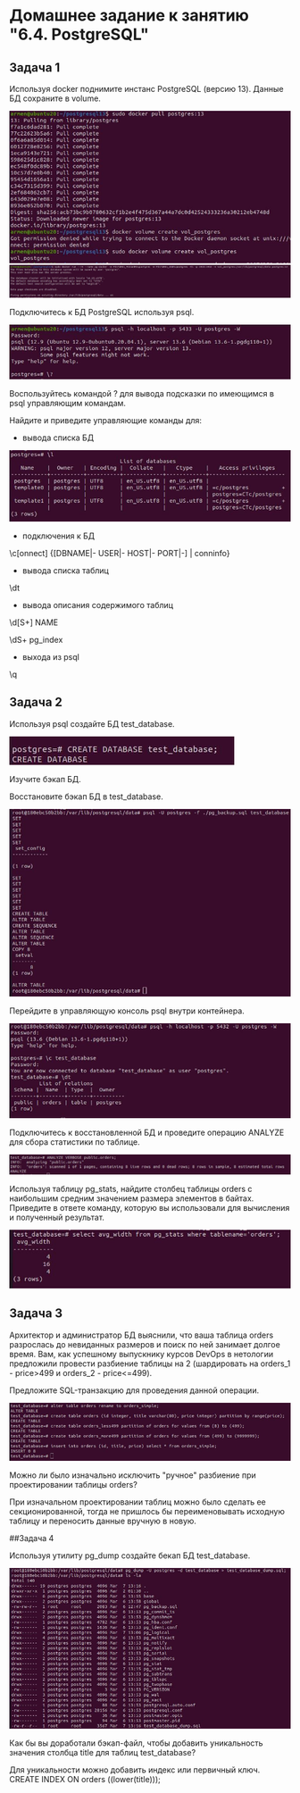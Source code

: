 # Домашнее задание к занятию "6.4. PostgreSQL"

## Задача 1

Используя docker поднимите инстанс PostgreSQL (версию 13). Данные БД сохраните в volume.

<img  src="https://raw.githubusercontent.com/ArmenVartanyan/devops-netology/main/6_4/6.4.1.1.jpg">

<img  src="https://raw.githubusercontent.com/ArmenVartanyan/devops-netology/main/6_4/6.4.1.2.jpg">

Подключитесь к БД PostgreSQL используя psql.

<img  src="https://raw.githubusercontent.com/ArmenVartanyan/devops-netology/main/6_4/6.4.1.3.jpg">

Воспользуйтесь командой \? для вывода подсказки по имеющимся в psql управляющим командам.

Найдите и приведите управляющие команды для:

- вывода списка БД

<img  src="https://raw.githubusercontent.com/ArmenVartanyan/devops-netology/main/6_4/6.4.1.4.jpg">

- подключения к БД

\c[onnect] {[DBNAME|- USER|- HOST|- PORT|-] | conninfo}

- вывода списка таблиц

 \dt 
 
- вывода описания содержимого таблиц

\d[S+] NAME

\dS+ pg_index

- выхода из psql

\q

## Задача 2

Используя psql создайте БД test_database.

<img  src="https://raw.githubusercontent.com/ArmenVartanyan/devops-netology/main/6_4/6.4.2.1.jpg">

Изучите бэкап БД.

Восстановите бэкап БД в test_database.

<img  src="https://raw.githubusercontent.com/ArmenVartanyan/devops-netology/main/6_4/6.4.2.2.jpg">

Перейдите в управляющую консоль psql внутри контейнера.

<img  src="https://raw.githubusercontent.com/ArmenVartanyan/devops-netology/main/6_4/6.4.2.3.jpg">

Подключитесь к восстановленной БД и проведите операцию ANALYZE для сбора статистики по таблице.

<img  src="https://raw.githubusercontent.com/ArmenVartanyan/devops-netology/main/6_4/6.4.2.4.jpg">

Используя таблицу pg_stats, найдите столбец таблицы orders с наибольшим средним значением размера элементов в байтах.
Приведите в ответе команду, которую вы использовали для вычисления и полученный результат.

<img  src="https://raw.githubusercontent.com/ArmenVartanyan/devops-netology/main/6_4/6.4.2.5.jpg">

## Задача 3

Архитектор и администратор БД выяснили, что ваша таблица orders разрослась до невиданных размеров и поиск по ней занимает долгое время. Вам, как успешному выпускнику курсов DevOps в нетологии предложили провести разбиение таблицы на 2 (шардировать на orders_1 - price>499 и orders_2 - price<=499).

Предложите SQL-транзакцию для проведения данной операции.

<img  src="https://raw.githubusercontent.com/ArmenVartanyan/devops-netology/main/6_4/6.4.3.1.jpg">

Можно ли было изначально исключить "ручное" разбиение при проектировании таблицы orders?

При изначальном проектировании таблиц можно было сделать ее секционированной, тогда не пришлось бы переименовывать исходную таблицу и переносить данные вручную в новую.

##Задача 4

Используя утилиту pg_dump создайте бекап БД test_database.

<img  src="https://raw.githubusercontent.com/ArmenVartanyan/devops-netology/main/6_4/6.4.4.1.jpg">

Как бы вы доработали бэкап-файл, чтобы добавить уникальность значения столбца title для таблиц test_database?

Для уникальности можно добавить индекс или первичный ключ.
    CREATE INDEX ON orders ((lower(title)));
